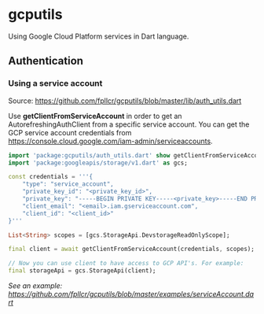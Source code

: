 # gcputils
Using Google Cloud Platform services in Dart language.

## Authentication

### Using a service account
Source: https://github.com/fpllcr/gcputils/blob/master/lib/auth_utils.dart

Use **getClientFromServiceAccount** in order to get an AutorefreshingAuthClient from a specific service account. You can get the GCP service account credentials from https://console.cloud.google.com/iam-admin/serviceaccounts.

~~~dart
import 'package:gcputils/auth_utils.dart' show getClientFromServiceAccount;
import 'package:googleapis/storage/v1.dart' as gcs;

const credentials = '''{
    "type": "service_account",
    "private_key_id": "<private_key_id>",
    "private_key": "-----BEGIN PRIVATE KEY-----<private_key>-----END PRIVATE KEY-----\n",
    "client_email": "<email>.iam.gserviceaccount.com",
    "client_id": "<client_id>"
}'''

List<String> scopes = [gcs.StorageApi.DevstorageReadOnlyScope];

final client = await getClientFromServiceAccount(credentials, scopes);

// Now you can use client to have access to GCP API's. For example:
final storageApi = gcs.StorageApi(client);
~~~

*See an example: https://github.com/fpllcr/gcputils/blob/master/examples/serviceAccount.dart*
